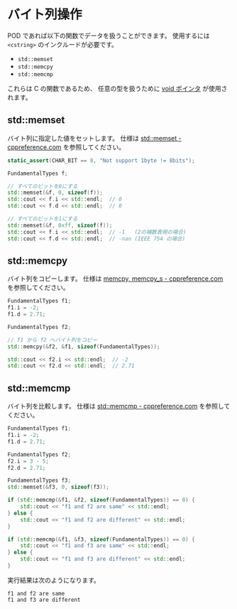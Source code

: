 # バイト列操作

POD であれば以下の関数でデータを扱うことができます。
使用するには `<cstring>` のインクルードが必要です。

- `std::memset`
- `std::memcpy`
- `std::memcmp`

これらは C の関数であるため、
任意の型を扱うために [void ポインタ][void-pointer] が使用されます。

[void-pointer]: appendix-void-pointer.md

## std::memset

バイト列に指定した値をセットします。
仕様は [std::memset - cppreference.com][cppreference_memset] を参照してください。

[cppreference_memset]: https://ja.cppreference.com/w/cpp/string/byte/memset

```cpp
static_assert(CHAR_BIT == 8, "Not support 1byte != 8bits");

FundamentalTypes f;

// すべてのビットを0にする
std::memset(&f, 0, sizeof(f));
std::cout << f.i << std::endl;  // 0
std::cout << f.d << std::endl;  // 0

// すべてのビットを1にする
std::memset(&f, 0xff, sizeof(f));
std::cout << f.i << std::endl;  // -1   (2の補数表現の場合)
std::cout << f.d << std::endl;  // -nan (IEEE 754 の場合)
```

<!-- MEMO: C++11 の言語仕様では1の補数表現が許容されているため注釈を入れている -->

## std::memcpy

バイト列をコピーします。
仕様は [memcpy, memcpy_s - cppreference.com][cppreference_memcpy] を参照してください。

[cppreference_memcpy]: https://ja.cppreference.com/w/c/string/byte/memcpy

```cpp
FundamentalTypes f1;
f1.i = -2;
f1.d = 2.71;

FundamentalTypes f2;

// f1 から f2 へバイト列をコピー
std::memcpy(&f2, &f1, sizeof(FundamentalTypes));

std::cout << f2.i << std::endl;  // -2
std::cout << f2.d << std::endl;  // 2.71
```

## std::memcmp

バイト列を比較します。
仕様は [std::memcmp - cppreference.com][cppreference_memcmp] を参照してください。

[cppreference_memcmp]: https://ja.cppreference.com/w/cpp/string/byte/memcmp

```cpp
FundamentalTypes f1;
f1.i = -2;
f1.d = 2.71;

FundamentalTypes f2;
f2.i = 3 - 5;
f2.d = 2.71;

FundamentalTypes f3;
std::memset(&f3, 0, sizeof(f3));

if (std::memcmp(&f1, &f2, sizeof(FundamentalTypes)) == 0) {
    std::cout << "f1 and f2 are same" << std::endl;
} else {
    std::cout << "f1 and f2 are different" << std::endl;
}

if (std::memcmp(&f1, &f3, sizeof(FundamentalTypes)) == 0) {
    std::cout << "f1 and f3 are same" << std::endl;
} else {
    std::cout << "f1 and f3 are different" << std::endl;
}
```

実行結果は次のようになります。

```
f1 and f2 are same
f1 and f3 are different
```
